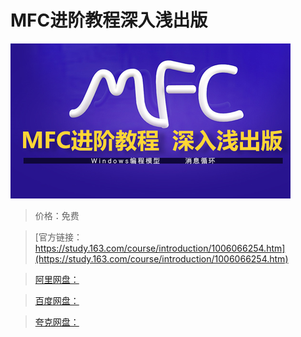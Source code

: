 # MFC进阶教程深入浅出版

![img](../../../assets/study163/free/d95d6330-e097-4ef7-8a0d-b62982a05958.png)

> 价格：免费

> [官方链接：https://study.163.com/course/introduction/1006066254.htm](https://study.163.com/course/introduction/1006066254.htm)

> [阿里网盘：]()

> [百度网盘：]()

> [夸克网盘：]()
